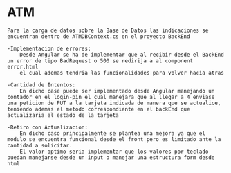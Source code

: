 # ATM

	Para la carga de datos sobre la Base de Datos las indicaciones se encuentran dentro de ATMDBContext.cs en el proyecto BackEnd

	-Implementacion de errores:
		Desde Angular se ha de implementar que al recibir desde el BackEnd un error de tipo BadRequest o 500 se redirija a al component error.html
		el cual ademas tendria las funcionalidades para volver hacia atras

	-Cantidad de Intentos:
		En dicho case puede ser implementado desde Angular manejando un contador en el login-pin el cual manejara que al llegar a 4 enviase una peticion de PUT a la tarjeta indicada de manera que se actualice, teniendo ademas el metodo correspondiente en el backEnd que actualizaria el estado de la tarjeta

	-Retiro con Actualizacion:
		En dicho caso principalmente se plantea una mejora ya que el modulo se encuentra funcional desde el front pero es limitado ante la cantidad a solicitar.
		El valor optimo seria implementar que los valores por teclado puedan manejarse desde un input o manejar una estructura form desde html 